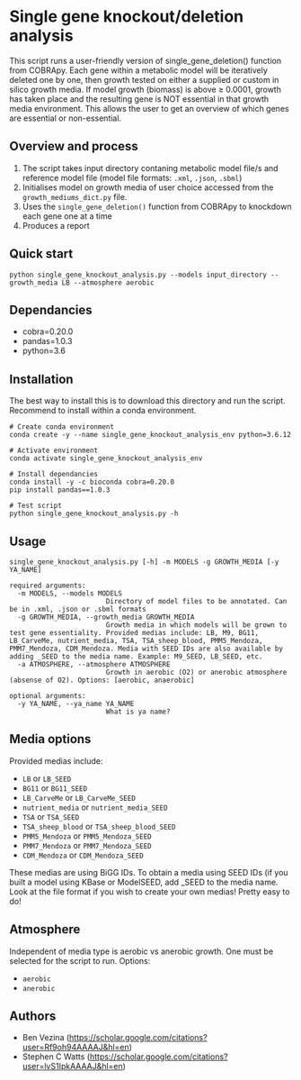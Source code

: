 # Single gene knockout/deletion analysis

This script runs a user-friendly version of single_gene_deletion() function from COBRApy. Each gene within a metabolic model will be iteratively deleted one by one, then growth tested on either a supplied or custom in silico growth media. If model growth (biomass) is above ≥ 0.0001, growth has taken place and the resulting gene is NOT essential in that growth media environment. This allows the user to get an overview of which genes are essential or non-essential.

## Overview and process
1. The script takes input directory contaning metabolic model file/s and reference model file (model file formats: `.xml`, `.json`, `.sbml`) 
2. Initialises model on growth media of user choice accessed from the `growth_mediums_dict.py` file.
3. Uses the `single_gene_deletion()` function from COBRApy to knockdown each gene one at a time
4. Produces a report 


## Quick start
```
python single_gene_knockout_analysis.py --models input_directory --growth_media LB --atmosphere aerobic
```

## Dependancies
- cobra=0.20.0
- pandas=1.0.3
- python=3.6

## Installation
The best way to install this is to download this directory and run the script. Recommend to install within a conda environment.

```
# Create conda environment
conda create -y --name single_gene_knockout_analysis_env python=3.6.12

# Activate environment
conda activate single_gene_knockout_analysis_env

# Install dependancies
conda install -y -c bioconda cobra=0.20.0
pip install pandas==1.0.3

# Test script
python single_gene_knockout_analysis.py -h
```

## Usage
```
single_gene_knockout_analysis.py [-h] -m MODELS -g GROWTH_MEDIA [-y YA_NAME]

required arguments:
  -m MODELS, --models MODELS
                        Directory of model files to be annotated. Can be in .xml, .json or .sbml formats
  -g GROWTH_MEDIA, --growth_media GROWTH_MEDIA
                        Growth media in which models will be grown to test gene essentiality. Provided medias include: LB, M9, BG11, LB_CarveMe, nutrient_media, TSA, TSA_sheep_blood, PMM5_Mendoza, PMM7_Mendoza, CDM_Mendoza. Media with SEED IDs are also available by adding _SEED to the media name. Example: M9_SEED, LB_SEED, etc.
  -a ATMOSPHERE, --atmosphere ATMOSPHERE
                        Growth in aerobic (O2) or anerobic atmosphere (absense of O2). Options: [aerobic, anaerobic]

optional arguments:
  -y YA_NAME, --ya_name YA_NAME
                        What is ya name?
```

## Media options
Provided medias include:
- `LB` or `LB_SEED`
- `BG11` or `BG11_SEED`
- `LB_CarveMe` or `LB_CarveMe_SEED`
- `nutrient_media` or `nutrient_media_SEED`
- `TSA` or `TSA_SEED`
- `TSA_sheep_blood` or `TSA_sheep_blood_SEED`
- `PMM5_Mendoza` or `PMM5_Mendoza_SEED`
- `PMM7_Mendoza` or `PMM7_Mendoza_SEED`
- `CDM_Mendoza` or `CDM_Mendoza_SEED`

These medias are using BiGG IDs. To obtain a media using SEED IDs (if you built a model using KBase or ModelSEED, add _SEED to the media name.
Look at the file format if you wish to create your own medias! Pretty easy to do!

## Atmosphere
Independent of media type is aerobic vs anerobic growth. One must be selected for the script to run. Options:
- `aerobic`
- `anerobic`

## Authors

- Ben Vezina (https://scholar.google.com/citations?user=Rf9oh94AAAAJ&hl=en)
- Stephen C Watts (https://scholar.google.com/citations?user=lvS1IpkAAAAJ&hl=en)
